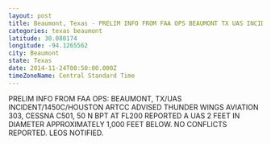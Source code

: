 ```yaml
---
layout: post
title: Beaumont, Texas - PRELIM INFO FROM FAA OPS BEAUMONT TX UAS INCIDENT 1450C HOUSTON ARTCC ADVISED THUNDER WINGS
categories: texas beaumont
latitude: 30.080174
longitude: -94.1265562
city: Beaumont
state: Texas
date: 2014-11-24T08:50:00.000Z
timeZoneName: Central Standard Time
---
```


PRELIM INFO FROM FAA OPS: BEAUMONT, TX/UAS INCIDENT/1450C/HOUSTON ARTCC ADVISED THUNDER WINGS AVIATION 303, CESSNA C501, 50 N BPT AT FL200 REPORTED A UAS 2 FEET IN DIAMETER APPROXIMATELY 1,000 FEET BELOW. NO CONFLICTS REPORTED. LEOS NOTIFIED.